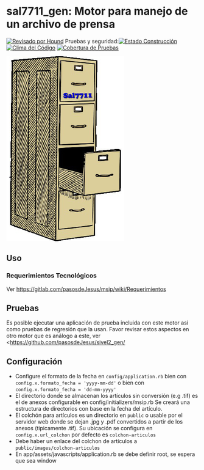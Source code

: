 # sal7711_gen: Motor para manejo de un archivo de prensa

[![Revisado por Hound](https://img.shields.io/badge/Reviewed_by-Hound-8E64B0.svg)](https://houndci.com) Pruebas y seguridad:[![Estado Construcción](https://gitlab.com/pasosdeJesus/sal7711_gen/badges/main/pipeline.svg)](https://gitlab.com/pasosdeJesus/sal7711_gen/-/pipelines?page=1&scope=all&ref=main) [![Clima del Código](https://codeclimate.com/github/pasosdeJesus/sal7711_gen/badges/gpa.svg)](https://codeclimate.com/github/pasosdeJesus/sal7711_gen) [![Cobertura de Pruebas](https://codeclimate.com/github/pasosdeJesus/sal7711_gen/badges/coverage.svg)](https://codeclimate.com/github/pasosdeJesus/sal7711_gen)

![Logo de sal7711](https://raw.githubusercontent.com/pasosdeJesus/sal7711_gen/master/test/dummy/app/assets/images/logo.jpg)


## Uso

### Requerimientos Tecnológicos

Ver <https://gitlab.com/pasosdeJesus/msip/wiki/Requerimientos>

## Pruebas

Es posible ejecutar una aplicación de prueba incluida con este motor así
como pruebas de regresión que la usan.  Favor revisar estos aspectos en
otro motor que es análogo a este, ver 
<https://github.com/pasosdeJesus/sivel2_gen/

## Configuración 

* Configure el formato de la fecha en ```config/application.rb``` bien 
  con ```config.x.formato_fecha = 'yyyy-mm-dd'``` o  bien con 
  ```config.x.formato_fecha = 'dd-mm-yyyy'```
* El directorio donde se almacenan los artículos sin conversión
  (e.g .tif) es el de anexos configurable en config/initializers/msip.rb
  Se creará una estructura de directorios con base en la fecha del
  artículo.
* El colchón para artículos es un directorio en ```public``` o usable 
  por el servidor web donde se dejan .jpg y .pdf convertidos a partir de los
  anexos (tipicamente .tif).  Su ubicación se configura en
  ```config.x.url_colchon``` por defecto es  ```colchon-articulos```
* Debe haber un enlace del colchon de artículos a 
  ```public/images/colchon-articulos```
* En app/assets/javascripts/application.rb se debe definir root, se espera 
  que sea window 

